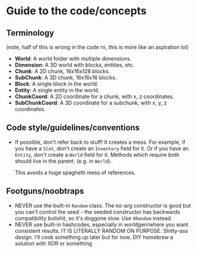 # Guide to the code/concepts

## Terminology
(note, half of this is wrong in the code rn, this is more like an aspiration lol)

- **World**: A world folder with multiple dimensions.
- **Dimension**: A 3D world with blocks, entities, etc.
- **Chunk**: A 2D chunk, 16x16x128 blocks.
- **SubChunk**: A 3D chunk, 16x16x16 blocks.
- **Block**: A single block in the world.
- **Entity**: A single entity in the world.
- **ChunkCoord**: A 2D coordinate for a chunk, with x, z coordinates.
- **SubChunkCoord**: A 3D coordinate for a subchunk, with x, y, z coordinates.


## Code style/guidelines/conventions

- If possible, don't refer back to stuff! It creates a mess. For example, if you have a `Slot`, don't create an `Inventory` field for it. 
Or if you have an `Entity`, don't create a `World` field for it. Methods which require *both* should live in the parent. (e.g. in `World`).

  This avoids a huge spaghetti mess of references.


## Footguns/noobtraps
- NEVER use the built-in `Random` class. The no-arg constructor is good but you can't control the seed -
the seeded constructor has backwards compatibility bullshit, so it's doggone slow. Use `XRandom` instead.
- NEVER use built-in hashcodes, especially in worldgen/where you want consistent results. IT IS LITERALLY RANDOM ON PURPOSE.
Shitty-ass design. I'll cook something up later but for now, DIY homebrew a solution with XOR or something